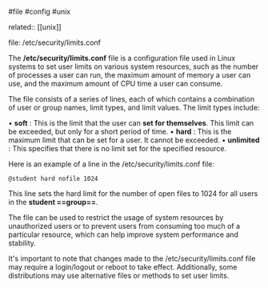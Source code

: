 #file #config #unix 

related:: [[unix]]

file: /etc/security/limits.conf

  The  **/etc/security/limits.conf**  file is a configuration file used in Linux
  systems to set user limits on various system resources, such as the number
  of processes a user can run, the maximum amount of memory a user can use,
  and the maximum amount of CPU time a user can consume.

  The file consists of a series of lines, each of which contains a combination
  of user or group names, limit types, and limit values. The limit types
  include:

  •  **soft** : This is the limit that the user can **set for themselves**. This limit
  can be exceeded, but only for a short period of time.
  •  **hard** : This is the maximum limit that can be set for a user. It cannot be
  exceeded.
  •  **unlimited** : This specifies that there is no limit set for the specified
  resource.

  Here is an example of a line in the  /etc/security/limits.conf  file:

    @student hard nofile 1024

  This line sets the hard limit for the number of open files to 1024 for all
  users in the  **student  ==group==**.

  The file can be used to restrict the usage of system resources by
  unauthorized users or to prevent users from consuming too much of a
  particular resource, which can help improve system performance and
  stability.

  It's important to note that changes made to the  /etc/security/limits.conf
  file may require a login/logout or reboot to take effect. Additionally, some
  distributions may use alternative files or methods to set user limits.

